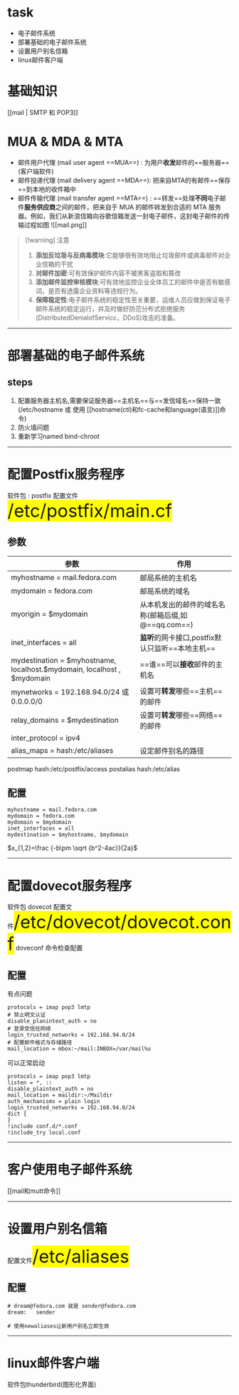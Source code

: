 # task
- 电子邮件系统
- 部署基础的电子邮件系统
- 设置用户别名信箱
- linux邮件客户端
# 基础知识
[[mail | SMTP 和 POP3]]
# MUA & MDA & MTA
- 邮件用户代理 (mail user agent ==MUA==) : 为用户**收发**邮件的==服务器==(客户端软件)
- 邮件投递代理 (mail delivery agent ==MDA==): 把来自MTA的有邮件==保存==到本地的收件箱中
- 邮件传输代理 (mail transfer agent ==MTA==) : ==转发==处理**不同**电子邮件**服务供应商**之间的邮件，把来自于 MUA 的邮件转发到合适的 MTA 服务器。例如，我们从新浪信箱向谷歌信箱发送一封电子邮件，这封电子邮件的传输过程如图
![[mail.png]]
> [!warning] 注意
> 1. **添加反垃圾与反病毒模块**:它能够很有效地阻止垃圾邮件或病毒邮件对企业信箱的干扰
> 2. **对邮件加密**:可有效保护邮件内容不被黑客盗取和篡改
> 3. **添加邮件监控审核模块**:可有效地监控企业全体员工的邮件中是否有敏感词，是否有透露企业资料等违规行为。
> 4. **保障稳定性**:电子邮件系统的稳定性至关重要，运维人员应做到保证电子邮件系统的稳定运行，并及时做好防范分布式拒绝服务(DistributedDenialofServicc，DDoS)攻击的准备。

---
# 部署基础的电子邮件系统
## steps
1. 配置服务器主机名,需要保证服务器==主机名==与==发信域名==保持一致(/etc/hostname 或 使用 [[hostname(ctl)和fc-cache和language(语言)]]命令)
2. 防火墙问题
3. 重新学习named  bind-chroot
---
# 配置Postfix服务程序
软件包 : postfix
配置文件 <span style="background-color:yellow;font-size:40px">/etc/postfix/main.cf</span>
## 参数

| 参数                                                                         | 作用                               |
| -------------------------------------------------------------------------- | -------------------------------- |
| myhostname = mail.fedora.com                                               | 邮局系统的主机名                         |
| mydomain = fedora.com                                                      | 邮局系统的域名                          |
| myorigin = \$mydomain                                                      | 从本机发出的邮件的域名名称(邮箱后缀,如@==qq.com==) |
| inet_interfaces = all                                                      | **监听**的网卡接口,postfix默认只监听==本地主机== |
| mydestination = \$myhostname, localhost.\$mydomain, localhost , \$mydomain | ==谁==可以**接收**邮件的主机名              |
| mynetworks = 192.168.94.0/24 或 0.0.0.0/0                                   | 设置可**转发**哪些==主机==的邮件             |
| relay_domains = \$mydestination                                            | 设置可**转发**哪些==网络==的邮件             |
| inter_protocol = ipv4                                                      |                                  |
| alias_maps = hash:/etc/aliases                                             | 设定邮件别名的路径                        |

postmap hash:/etc/postfix/access
postalias hash:/etc/alias
## 配置
```shell
myhostname = mail.fedora.com
mydomain = fedora.com
mydomain = $mydomain
inet_interfaces = all
mydestination = $myhostname, $mydomain
```
$x_{1,2}=\frac {-b\pm \sqrt {b^2-4ac}}{2a}$

---
# 配置dovecot服务程序
软件包 dovecot
配置文件<span style="background-color:yellow;font-size:40px">/etc/dovecot/dovecot.conf</span>
doveconf 命令检查配置
## 配置
有点问题
```shell
protocols = imap pop3 lmtp
# 禁止明文认证
disable_planintext_auth = no
# 登录受信任网络
login_trusted_networks = 192.168.94.0/24
# 配置邮件格式与存储路径
mail_location = mbox:~/mail:INBOX=/var/mail%u
```
可以正常启动
```shell
protocols = imap pop3 lmtp
listen = *, ::
disable_plaintext_auth = no
mail_location = maildir:~/Maildir
auth_mechanisms = plain login
login_trusted_networks = 192.168.94.0/24
dict {
}
!include conf.d/*.conf
!include_try local.conf
```
---
# 客户使用电子邮件系统
[[mail和mutt命令]]

---
# 设置用户别名信箱
配置文件<span style="background-color:yellow;font-size:40px">/etc/aliases</span>
## 配置
```
# dream@fedora.com 就是 sender@fedora.com
dream:   sender

# 使用newaliases让新用户别名立即生效

```
---
# linux邮件客户端
软件包thunderbird(图形化界面)
